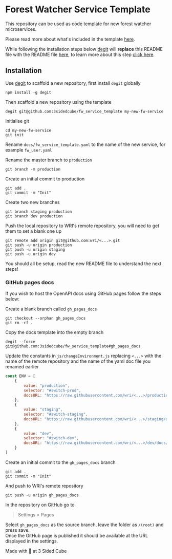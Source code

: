 # Forest Watcher Service Template

This repository can be used as code template for new forest watcher microservices.

Please read more about what's included in the template [here](https://github.com/3sidedcube/fw_service_readme_template).

While following the installation steps below [degit](https://github.com/Rich-Harris/degit) will **replace** this README file with the README file [here](https://github.com/3sidedcube/fw_service_readme_template), to learn more about this step [click here](https://github.com/Rich-Harris/degit#actions).

## Installation

Use [degit](https://github.com/Rich-Harris/degit) to scaffold a new repository, first install `degit` globally
```shell
npm install -g degit
```
Then scaffold a new repository using the template
```shell
degit git@github.com:3sidedcube/fw_service_template my-new-fw-service
```
Initialise git
```shell
cd my-new-fw-service
git init
```
Rename `docs/fw_service_template.yaml` to the name of the new service, for example `fw_user.yaml`

Rename the master branch to `production`
```shell
git branch -m production
```
Create an initial commit to production
```shell
git add .
git commit -m "Init"
```
Create two new branches
```shell
git branch staging production
git branch dev production
```
Push the local repository to WRI's remote repository, you will need to get them to set a blank one up
```shell
git remote add origin git@github.com:wri/<...>.git
git push -u origin production
git push -u origin staging
git push -u origin dev
```

You should all be setup, read the new README file to understand the next steps!

### GitHub pages docs
If you wish to host the OpenAPI docs using GitHub pages follow the steps below:

Create a blank branch called `gh_pages_docs`
```shell
git checkout --orphan gh_pages_docs
git rm -rf .
```
Copy the docs template into the empty branch
```shell
degit --force git@github.com:3sidedcube/fw_service_template#gh_pages_docs
```
Update the constants in `js/changeEnvironment.js` replacing `<...>` with the name of the remote repository and the name of the yaml doc file you renamed earlier
```javascript
const ENV = [
    {
        value: "production",
        selector: "#switch-prod",
        docsURL: "https://raw.githubusercontent.com/wri/<...>/production/docs/<...>.yaml"
    },
    {
        value: "staging",
        selector: "#switch-staging",
        docsURL: "https://raw.githubusercontent.com/wri/<...>/staging/docs/<...>.yaml"
    },
    {
        value: "dev",
        selector: "#switch-dev",
        docsURL: "https://raw.githubusercontent.com/wri/<...>/dev/docs/<...>.yaml"
    }
]
```
Create an initial commit to the `gh_pages_docs` branch
```shell
git add .
git commit -m "Init"
```
And push to WRI's remote repository
```shell
git push -u origin gh_pages_docs
```
In the repository on GitHub go to
> Settings > Pages

Select `gh_pages_docs` as the source branch, leave the folder as `/(root)` and press save.\
Once the GitHub page is published it should be available at the URL displayed in the settings.

Made with 💚 at 3 Sided Cube
